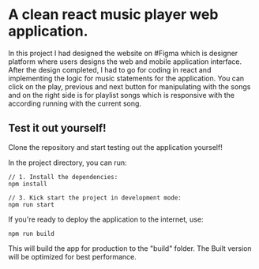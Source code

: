 # A clean react music player web application.

In this project I had designed the website on #Figma which is designer platform where users designs the web and mobile application interface.
After the design completed, I had to go for coding in react and implementing the logic for music statements for the application. You can click on the play, previous and next button for manipulating with the songs and on the right side is for playlist songs which is responsive with the according running with the current song.

## Test it out yourself!

Clone the repository and start testing out the application yourself!

In the project directory, you can run:

```
// 1. Install the dependencies:
npm install

// 3. Kick start the project in development mode:
npm run start
```

If you're ready to deploy the application to the internet, use:

```
npm run build
```

This will build the app for production to the "build" folder. The Built version will be optimized for best performance.
